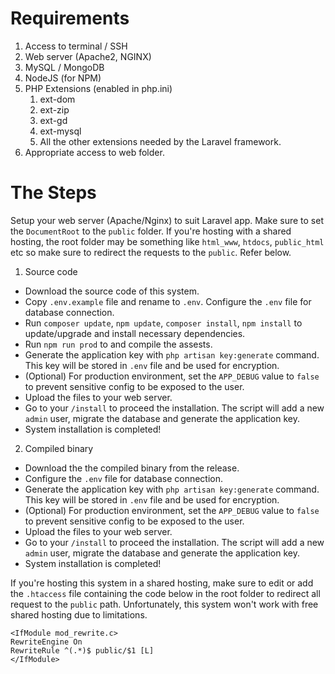 # Requirements
1. Access to terminal / SSH
2. Web server (Apache2, NGINX)
3. MySQL / MongoDB
4. NodeJS (for NPM)
5. PHP Extensions (enabled in php.ini)
   1. ext-dom
   2. ext-zip
   3. ext-gd
   4. ext-mysql
   4. All the other extensions needed by the Laravel framework.
6. Appropriate access to web folder.

# The Steps
Setup your web server (Apache/Nginx) to suit Laravel app. Make sure to set the `DocumentRoot` to the `public` folder.
If you're hosting with a shared hosting, the root folder may be something like `html_www`, `htdocs`, `public_html` etc 
so make sure to redirect the requests to the `public`. Refer below.

1. Source code
 - Download the source code of this system.
 - Copy `.env.example` file and rename to `.env`. Configure the `.env` file for database connection.
 - Run `composer update`, `npm update`, `composer install`, `npm install` to update/upgrade and install necessary dependencies.
 - Run `npm run prod` to and compile the assests.
 - Generate the application key with `php artisan key:generate` command. This key will be stored in `.env` file and be used for encryption.
 - (Optional) For production environment, set the `APP_DEBUG` value to `false` to prevent sensitive config to be exposed to the user.
 - Upload the files to your web server.
 - Go to your `/install` to proceed the installation.
   The script will add a new `admin` user, migrate the database and generate the application key.
 - System installation is completed!
2. Compiled binary
 - Download the the compiled binary from the release.
 - Configure the `.env` file for database connection.
 - Generate the application key with `php artisan key:generate` command. This key will be stored in `.env` file and be used for encryption.
 - (Optional) For production environment, set the `APP_DEBUG` value to `false` to prevent sensitive config to be exposed to the user.
 - Upload the files to your web server.
 - Go to your `/install` to proceed the installation.
   The script will add a new `admin` user, migrate the database and generate the application key.
 - System installation is completed!

If you're hosting this system in a shared hosting, make sure to edit or add the `.htaccess` file containing the code below in the root folder to redirect all request to the `public` path. Unfortunately, this system won't work with free shared hosting due to limitations.
```
<IfModule mod_rewrite.c>
RewriteEngine On
RewriteRule ^(.*)$ public/$1 [L]
</IfModule>
```
